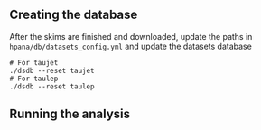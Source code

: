 Creating the database
---------------------

After the skims are finished and downloaded, update the paths in
``hpana/db/datasets_config.yml`` and update the datasets database

    # For taujet
    ./dsdb --reset taujet
    # For taulep
    ./dsdb --reset taulep

Running the analysis
--------------------

